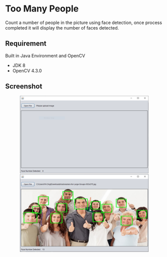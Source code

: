 # Too Many People
Count a number of people in the picture using face detection, 
once process completed it will display the number of faces detected. 

## Requirement
Built in Java Environment and OpenCV
* JDK 8
* OpenCV 4.3.0

## Screenshot

<p align="center">
  <img src="screenshot/home.PNG" width="410px">
  <img src="screenshot/detected.PNG" width="410px">
</p>
